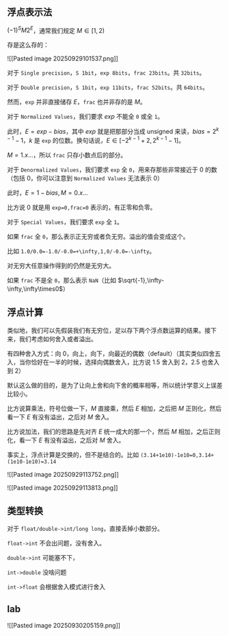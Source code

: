 ## 浮点表示法

$(-1)^SM2^E$，通常我们规定 $M\in[1,2)$

存是这么存的：

![[Pasted image 20250929101537.png]]

对于 `Single precision`，`S 1bit`，`exp 8bits`，`frac 23bits`。共 `32bits`。

对于 `Double precision`，`S 1bit`，`exp 11bits`，`frac 52bits`。共 `64bits`。

然而，`exp` 并非直接储存 $E$，`frac` 也并非存的是 $M$。

对于 `Normalized Values`，我们要求 $exp$ 不能全 `0` 或全 `1`。

此时，$E=exp-bias$，其中 $exp$ 就是把那部分当成 unsigned 来读，$bias=2^{k-1}-1$，$k$ 是 `exp` 的位数。换句话说，$E\in[-2^{k-1}+2,2^{k-1}-1]$。

$M=1.x\dots$，所以 `frac` 只存小数点后的部分。

对于 `Denormalized Values`，我们要求 `exp` 全 `0`，用来存那些非常接近于 $0$ 的数（包括 $0$，你可以注意到 `Normalized Values` 无法表示 $0$）

此时，$E=1-bias,M=0.x\dots$

比方说 $0$ 就是用 `exp=0,frac=0` 表示的，有正零和负零。

对于 `Special Values`，我们要求 `exp` 全 `1`。

如果 `frac` 全 `0`，那么表示正无穷或者负无穷。溢出的值会变成这个。

比如 `1.0/0.0=-1.0/-0.0=+\infty,1,0/-0.0=-\infty`。

对无穷大任意操作得到的仍然是无穷大。

如果 `frac` 不是全 `0`，那么表示 `NaN`（比如 $\sqrt{-1},\infty-\infty,\infty\times0$）

## 浮点计算

类似地，我们可以先假装我们有无穷位，足以存下两个浮点数运算的结果。接下来，我们考虑如何舍入或者溢出。

有四种舍入方式：向 0，向上，向下，向最近的偶数（default）（其实类似四舍五入，当你恰好在一半的时候，选择向偶数舍入，比方说 1.5 舍入到 2，2.5 也舍入到 2）

默认这么做的目的，是为了让向上舍和向下舍的概率相等，所以统计学意义上误差比较小。

比方说算乘法，符号位做一下，$M$ 直接乘，然后 $E$ 相加，之后把 $M$ 正则化，然后看一下 $E$ 有没有溢出，之后对 $M$ 舍入。

比方说加法，我们的思路是先对齐 $E$ 统一成大的那一个，然后 $M$ 相加，之后正则化，看一下 $E$ 有没有溢出，之后对 $M$ 舍入。

事实上，浮点计算是交换的，但不是结合的。比如 `(3.14+1e10)-1e10=0,3.14+(1e10-1e10)=3.14`

![[Pasted image 20250929113752.png]]

![[Pasted image 20250929113813.png]]

## 类型转换

对于 `float/double->int/long long`，直接丢掉小数部分。

`float->int` 不会出问题，没有舍入。

`double->int` 可能塞不下，

`int->double` 没啥问题

`int->float` 会根据舍入模式进行舍入

## lab

![[Pasted image 20250930205159.png]]